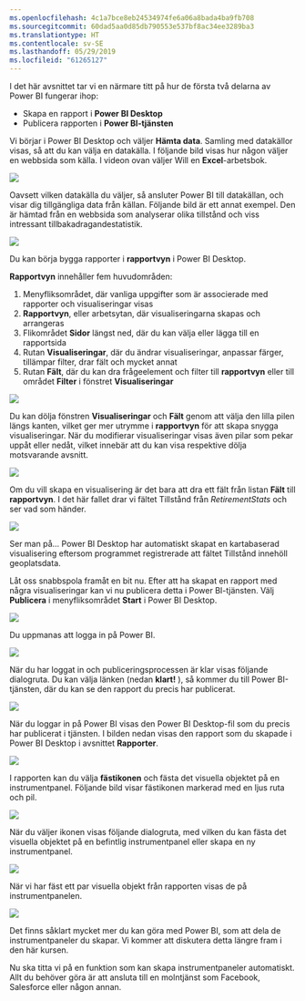```yaml
---
ms.openlocfilehash: 4c1a7bce8eb24534974fe6a06a8bada4ba9fb708
ms.sourcegitcommit: 60dad5aa0d85db790553e537bf8ac34ee3289ba3
ms.translationtype: HT
ms.contentlocale: sv-SE
ms.lasthandoff: 05/29/2019
ms.locfileid: "61265127"
---
```

I det här avsnittet tar vi en närmare titt på hur de första två delarna av Power BI fungerar ihop:

* Skapa en rapport i **Power BI Desktop**
* Publicera rapporten i **Power BI-tjänsten**

Vi börjar i Power BI Desktop och väljer **Hämta data**. Samling med datakällor visas, så att du kan välja en datakälla. I följande bild visas hur någon väljer en webbsida som källa. I videon ovan väljer Will en **Excel**-arbetsbok.

![](media/0-2-get-started-power-bi-desktop/c0a2_1.png)

Oavsett vilken datakälla du väljer, så ansluter Power BI till datakällan, och visar dig tillgängliga data från källan. Följande bild är ett annat exempel. Den är hämtad från en webbsida som analyserar olika tillstånd och viss intressant tillbakadragandestatistik.

![](media/0-2-get-started-power-bi-desktop/c0a2_2.png)

Du kan börja bygga rapporter i **rapportvyn** i Power BI Desktop.

**Rapportvyn** innehåller fem huvudområden:

1. Menyfliksområdet, där vanliga uppgifter som är associerade med rapporter och visualiseringar visas
2. **Rapportvyn**, eller arbetsytan, där visualiseringarna skapas och arrangeras
3. Flikområdet **Sidor** längst ned, där du kan välja eller lägga till en rapportsida
4. Rutan **Visualiseringar**, där du ändrar visualiseringar, anpassar färger, tillämpar filter, drar fält och mycket annat
5. Rutan **Fält**, där du kan dra frågeelement och filter till **rapportvyn** eller till området **Filter** i fönstret **Visualiseringar**

![](media/0-2-get-started-power-bi-desktop/c0a2_3.png)

Du kan dölja fönstren **Visualiseringar** och **Fält** genom att välja den lilla pilen längs kanten, vilket ger mer utrymme i **rapportvyn** för att skapa snygga visualiseringar. När du modifierar visualiseringar visas även pilar som pekar uppåt eller nedåt, vilket innebär att du kan visa respektive dölja motsvarande avsnitt.

![](media/0-2-get-started-power-bi-desktop/c0a2_4.png)

Om du vill skapa en visualisering är det bara att dra ett fält från listan **Fält** till **rapportvyn**. I det här fallet drar vi fältet Tillstånd från *RetirementStats* och ser vad som händer.

![](media/0-2-get-started-power-bi-desktop/c0a2_5.png)

Ser man på... Power BI Desktop har automatiskt skapat en kartabaserad visualisering eftersom programmet registrerade att fältet Tillstånd innehöll geoplatsdata.

Låt oss snabbspola framåt en bit nu. Efter att ha skapat en rapport med några visualiseringar kan vi nu publicera detta i Power BI-tjänsten. Välj **Publicera** i menyfliksområdet **Start** i Power BI Desktop.

![](media/0-2-get-started-power-bi-desktop/c0a2_6.png)

Du uppmanas att logga in på Power BI.

![](media/0-2-get-started-power-bi-desktop/c0a2_7.png)

När du har loggat in och publiceringsprocessen är klar visas följande dialogruta. Du kan välja länken (nedan **klart!** ), så kommer du till Power BI-tjänsten, där du kan se den rapport du precis har publicerat.

![](media/0-2-get-started-power-bi-desktop/c0a2_8.png)

När du loggar in på Power BI visas den Power BI Desktop-fil som du precis har publicerat i tjänsten. I bilden nedan visas den rapport som du skapade i Power BI Desktop i avsnittet **Rapporter**.

![](media/0-2-get-started-power-bi-desktop/c0a2_9.png)

I rapporten kan du välja **fästikonen** och fästa det visuella objektet på en instrumentpanel. Följande bild visar fästikonen markerad med en ljus ruta och pil.

![](media/0-2-get-started-power-bi-desktop/c0a2_10.png)

När du väljer ikonen visas följande dialogruta, med vilken du kan fästa det visuella objektet på en befintlig instrumentpanel eller skapa en ny instrumentpanel.

![](media/0-2-get-started-power-bi-desktop/c0a2_11.png)

När vi har fäst ett par visuella objekt från rapporten visas de på instrumentpanelen.

![](media/0-2-get-started-power-bi-desktop/c0a2_12.png)

Det finns såklart mycket mer du kan göra med Power BI, som att dela de instrumentpaneler du skapar. Vi kommer att diskutera detta längre fram i den här kursen.

Nu ska titta vi på en funktion som kan skapa instrumentpaneler automatiskt. Allt du behöver göra är att ansluta till en molntjänst som Facebook, Salesforce eller någon annan.

